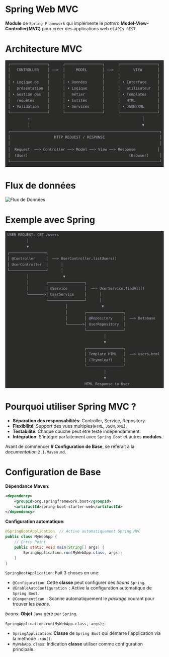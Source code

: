 # Spring Web MVC
__Module__ de `Spring Framework` qui implémente le _pattern_ __Model-View-Controller(MVC)__ pour créer des applications web et `APIs REST`.

# Architecture MVC
![Architecture MVC](img/ArchitectureMVC.png "Architecture MVC")

# Flux de données
![Flux de Données](img/Fluxdedonnées.png "Flux de Données")

# Exemple avec Spring
![Exemple Spring](img/ExempleSpring.png "Exemple avec Spring")

# Pourquoi utiliser Spring MVC ?
- __Séparation des responsabilités__: Controller, Service, Repository.
- __Flexibilité__: Support des vues multiples(`HTML`, `JSON`, `XML`).
- __Testabilité__: Chaque couche peut être testé indépendamment.
- __Intégration__: S'intègre parfaitement avec `Spring Boot` et autres __modules__.

Avant de commencer __# Configuration de Base__, se référait à la _documentation_ `2.1.Maven.md`.

# Configuration de Base
__Dépendance Maven__:
```xml
<dependency>
    <groupId>org.springframework.boot</groupId>
    <artifactId>spring-boot-starter-web</artifactId>
</dependency>
```

__Configuration automatique__:
```java
@SpringBootApplication  // Active automatiquement Spring MVC
public class MyWebApp {
    // Entry Point
    public static void main(String[] args) {
        SpringApplication.run(MyWebApp.class, args);
    }
}
```

`SpringBootApplication`: Fait 3 choses en une:
- `@Configuration`: Cette __classe__ peut configurer des _beans_ `Spring`.
- `@EnableAutoConfiguration `: Active la configuration automatique de `Spring Boot`.
- `@ComponentScan `: Scanne automatiquement le _package_ courant pour trouver les _beans_.

_beans_: __Objet__ `Java` géré par `Spring`.

`SpringApplication.run(MyWebApp.class, args);`:
- `SpringApplication`: __Classe__ de `Spring Boot` qui démarre l'application via la méthode `.run()`.
- `MyWebApp.class`: Indication __classe__ utiliser comme configuration principale.
